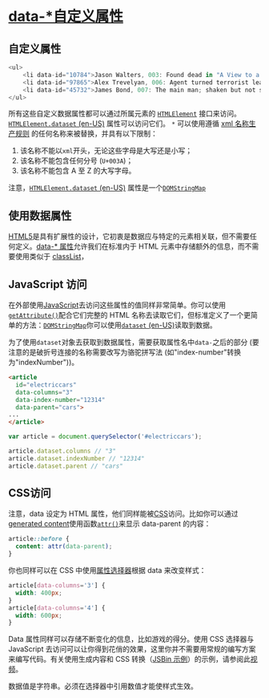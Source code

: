 # [data-*自定义属性](https://developer.mozilla.org/zh-CN/docs/Web/HTML/Global_attributes/data-*)

## 自定义属性



```js
<ul>
    <li data-id="10784">Jason Walters, 003: Found dead in "A View to a Kill".</li>
    <li data-id="97865">Alex Trevelyan, 006: Agent turned terrorist leader; James' nemesis in "Goldeneye".</li>
    <li data-id="45732">James Bond, 007: The main man; shaken but not stirred.</li>
</ul>
```

所有这些自定义数据属性都可以通过所属元素的 [`HTMLElement`](https://developer.mozilla.org/zh-CN/docs/Web/API/HTMLElement) 接口来访问。 [`HTMLElement.dataset` (en-US)](https://developer.mozilla.org/en-US/docs/Web/API/HTMLElement/dataset) 属性可以访问它们。 `*` 可以使用遵循 [xml 名称生产规则](https://www.w3.org/TR/REC-xml/#NT-Name) 的任何名称来被替换，并具有以下限制：

1. 该名称不能以`xml`开头，无论这些字母是大写还是小写；
2. 该名称不能包含任何分号 (`U+003A`)；
3. 该名称不能包含 A 至 Z 的大写字母。



注意，[`HTMLElement.dataset` (en-US)](https://developer.mozilla.org/en-US/docs/Web/API/HTMLElement/dataset) 属性是一个[`DOMStringMap`](https://developer.mozilla.org/zh-CN/docs/Web/API/DOMStringMap)

## 使用数据属性

[HTML5](https://developer.mozilla.org/en-US/docs/Glossary/HTML5)是具有扩展性的设计，它初衷是数据应与特定的元素相关联，但不需要任何定义。[data-* 属性](https://developer.mozilla.org/en-US/docs/Web/HTML/Global_attributes#data-*)允许我们在标准内于 HTML 元素中存储额外的信息，而不需要使用类似于 [classList](https://developer.mozilla.org/en-US/docs/Web/API/Element/classList)，

## JavaScript 访问

在外部使用[JavaScript](https://developer.mozilla.org/en-US/docs/Web/JavaScript)去访问这些属性的值同样非常简单。你可以使用[`getAttribute()`](https://developer.mozilla.org/zh-CN/docs/Web/API/Element/getAttribute)配合它们完整的 HTML 名称去读取它们，但标准定义了一个更简单的方法：[`DOMStringMap`](https://developer.mozilla.org/zh-CN/docs/Web/API/DOMStringMap)你可以使用[`dataset` (en-US)](https://developer.mozilla.org/en-US/docs/Web/API/HTMLElement/dataset)读取到数据。

为了使用`dataset`对象去获取到数据属性，需要获取属性名中`data-`之后的部分 (要注意的是破折号连接的名称需要改写为骆驼拼写法 (如"index-number"转换为"indexNumber"))。

```html
<article
  id="electriccars"
  data-columns="3"
  data-index-number="12314"
  data-parent="cars">
...
</article>
```

```js
var article = document.querySelector('#electriccars');

article.dataset.columns // "3"
article.dataset.indexNumber // "12314"
article.dataset.parent // "cars"
```

## CSS访问

注意，data 设定为 HTML 属性，他们同样能被[CSS](https://developer.mozilla.org/en-US/docs/Web/CSS)访问。比如你可以通过[generated content](https://developer.mozilla.org/en-US/docs/Web/CSS/content)使用函数[`attr()`](https://developer.mozilla.org/zh-CN/docs/Web/CSS/attr)来显示 data-parent 的内容：

```css
article::before {
  content: attr(data-parent);
}
```

你也同样可以在 CSS 中使用[属性选择器](https://developer.mozilla.org/en-US/docs/Web/CSS/Attribute_selectors)根据 data 来改变样式：

```css
article[data-columns='3'] {
  width: 400px;
}
article[data-columns='4'] {
  width: 600px;
}
```

Data 属性同样可以存储不断变化的信息，比如游戏的得分。使用 CSS 选择器与 JavaScript 去访问可以让你得到花俏的效果，这里你并不需要用常规的编写方案来编写代码。有关使用生成内容和 CSS 转换（[JSBin 示例](https://jsbin.com/atawaz/3/edit)）的示例，请参阅此[视频](https://www.youtube.com/watch?v=On_WyUB1gOk)。

数据值是字符串。必须在选择器中引用数值才能使样式生效。